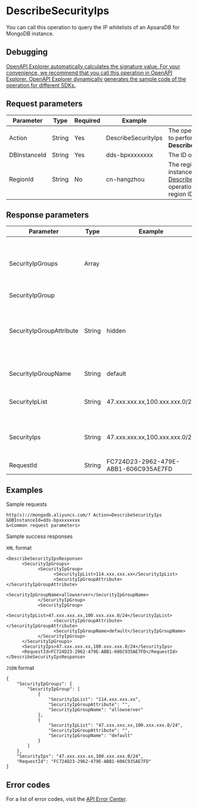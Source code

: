 # DescribeSecurityIps

You can call this operation to query the IP whitelists of an ApsaraDB for MongoDB instance.

## Debugging

[OpenAPI Explorer automatically calculates the signature value. For your convenience, we recommend that you call this operation in OpenAPI Explorer. OpenAPI Explorer dynamically generates the sample code of the operation for different SDKs.](https://api.aliyun.com/#product=Dds&api=DescribeSecurityIps&type=RPC&version=2015-12-01)

## Request parameters

|Parameter|Type|Required|Example|Description|
|---------|----|--------|-------|-----------|
|Action|String|Yes|DescribeSecurityIps|The operation that you want to perform. Set the value to **DescribeSecurityIps**. |
|DBInstanceId|String|Yes|dds-bpxxxxxxxx|The ID of the instance. |
|RegionId|String|No|cn-hangzhou|The region ID of the instance. You can call the [DescribeDBInstanceAttribute](~~62010~~) operation to query the region ID of the instance. |

## Response parameters

|Parameter|Type|Example|Description|
|---------|----|-------|-----------|
|SecurityIpGroups|Array| |An array that consists of the information of IP whitelists. |
|SecurityIpGroup| | | |
|SecurityIpGroupAttribute|String|hidden|The attribute of the IP whitelist. This parameter is empty by default. |
|SecurityIpGroupName|String|default|The name of the IP whitelist. |
|SecurityIpList|String|47.xxx.xxx.xx,100.xxx.xxx.0/24|The IP addresses in the whitelist. |
|SecurityIps|String|47.xxx.xxx.xx,100.xxx.xxx.0/24|The IP addresses in the default whitelist. |
|RequestId|String|FC724D23-2962-479E-ABB1-606C935AE7FD|The ID of the request. |

## Examples

Sample requests

```
http(s)://mongodb.aliyuncs.com/? Action=DescribeSecurityIps
&DBInstanceId=dds-bpxxxxxxxx
&<Common request parameters>
```

Sample success responses

`XML` format

```
<DescribeSecurityIpsResponse>
	  <SecurityIpGroups>
		    <SecurityIpGroup>
			      <SecurityIpList>114.xxx.xxx.xx</SecurityIpList>
			      <SecurityIpGroupAttribute></SecurityIpGroupAttribute>
			      <SecurityIpGroupName>allowserver</SecurityIpGroupName>
		    </SecurityIpGroup>
		    <SecurityIpGroup>
			      <SecurityIpList>47.xxx.xxx.xx,100.xxx.xxx.0/24</SecurityIpList>
			      <SecurityIpGroupAttribute></SecurityIpGroupAttribute>
			      <SecurityIpGroupName>default</SecurityIpGroupName>
		    </SecurityIpGroup>
	  </SecurityIpGroups>
	  <SecurityIps>47.xxx.xxx.xx,100.xxx.xxx.0/24</SecurityIps>
	  <RequestId>FC724D23-2962-479E-ABB1-606C935AE7FD</RequestId>
</DescribeSecurityIpsResponse>
```

`JSON` format

```
{
	"SecurityIpGroups": {
		"SecurityIpGroup": [
			{
				"SecurityIpList": "114.xxx.xxx.xx",
				"SecurityIpGroupAttribute": "",
				"SecurityIpGroupName": "allowserver"
			},
			{
				"SecurityIpList": "47.xxx.xxx.xx,100.xxx.xxx.0/24",
				"SecurityIpGroupAttribute": "",
				"SecurityIpGroupName": "default"
			}
		]
	},
	"SecurityIps": "47.xxx.xxx.xx,100.xxx.xxx.0/24",
	"RequestId": "FC724D23-2962-479E-ABB1-606C935AE7FD"
}
```

## Error codes

For a list of error codes, visit the [API Error Center](https://error-center.alibabacloud.com/status/product/Dds).

